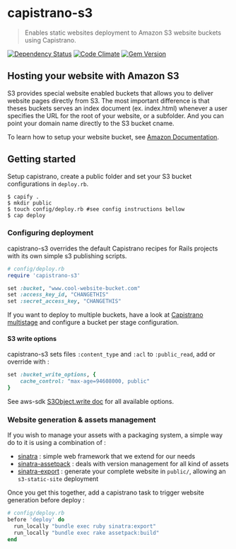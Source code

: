 # capistrano-s3

> Enables static websites deployment to Amazon S3 website buckets using Capistrano.

[![Dependency Status](https://gemnasium.com/hooktstudios/capistrano-s3.png)](https://gemnasium.com/hooktstudios/capistrano-s3)
[![Code Climate](https://codeclimate.com/github/hooktstudios/capistrano-s3.png)](https://codeclimate.com/github/hooktstudios/capistrano-s3)
[![Gem Version](https://badge.fury.io/rb/capistrano-s3.png)](https://rubygems.org/gems/capistrano-s3)

## Hosting your website with Amazon S3

S3 provides special website enabled buckets that allows you to deliver website pages directly from S3.
The most important difference is that theses buckets serves an index document (ex. index.html) whenever a user specifies the URL for the root of your website, or a subfolder. And you can point your domain name directly to the S3 bucket cname.

To learn how to setup your website bucket, see [Amazon Documentation](http://docs.amazonwebservices.com/AmazonS3/latest/dev/index.html?HostingWebsiteQS1.html).

## Getting started

Setup capistrano, create a public folder and set your S3 bucket configurations in `deploy.rb`.

    $ capify .
    $ mkdir public
    $ touch config/deploy.rb #see config instructions bellow
    $ cap deploy

### Configuring deployment

capistrano-s3 overrides the default Capistrano recipes for Rails projects with its own simple s3 publishing scripts.

```ruby
# config/deploy.rb
require 'capistrano-s3'

set :bucket, "www.cool-website-bucket.com"
set :access_key_id, "CHANGETHIS"
set :secret_access_key, "CHANGETHIS"
```

If you want to deploy to multiple buckets, have a look at
[Capistrano multistage](https://github.com/capistrano/capistrano/wiki/2.x-Multistage-Extension)
and  configure a bucket per stage configuration.

#### S3 write options

capistrano-s3 sets files `:content_type` and `:acl` to `:public_read`, add or override with :

```ruby
set :bucket_write_options, {
    cache_control: "max-age=94608000, public"
}
```

See aws-sdk [S3Object.write doc](http://rubydoc.info/github/amazonwebservices/aws-sdk-for-ruby/master/AWS/S3/S3Object#write-instance_method) for all available options.

### Website generation & assets management

If you wish to manage your assets with a packaging system, a simple way do to it
is using a combination of :

- [sinatra](https://github.com/sinatra/sinatra) : simple web framework that we extend for our needs
- [sinatra-assetpack](https://github.com/hooktstudios/sinatra-assetpack) : deals with version management for all kind of assets
- [sinatra-export](https://github.com/hooktstudios/sinatra-export) : generate your complete website in `public/`, allowing an `s3-static-site` deployment

Once you get this together, add a capistrano task to trigger website generation before deploy :

```ruby
# config/deploy.rb
before 'deploy' do
  run_locally "bundle exec ruby sinatra:export"
  run_locally "bundle exec rake assetpack:build"
end
```